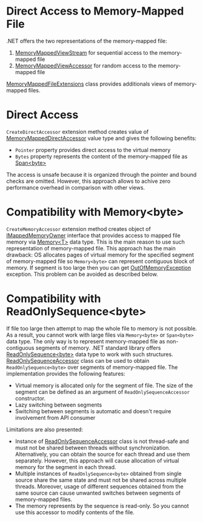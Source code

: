 Direct Access to Memory-Mapped File
====
.NET offers the two representations of the memory-mapped file:
1. [MemoryMappedViewStream](https://docs.microsoft.com/en-us/dotnet/api/system.io.memorymappedfiles.memorymappedviewstream) for sequential access to the memory-mapped file
1. [MemoryMappedViewAccessor](https://docs.microsoft.com/en-us/dotnet/api/system.io.memorymappedfiles.memorymappedviewaccessor) for random access to the memory-mapped file

[MemoryMappedFileExtensions](xref:DotNext.IO.MemoryMappedFiles.MemoryMappedFileExtensions) class provides additionals views of memory-mapped files. 

# Direct Access
`CreateDirectAccessor` extension method creates value of [MemoryMappedDirectAccessor](xref:DotNext.IO.MemoryMappedFiles.MemoryMappedDirectAccessor) value type and gives the following benefits:
* `Pointer` property provides direct access to the virtual memory
* `Bytes` property represents the content of the memory-mapped file as [Span&lt;byte&gt;](https://docs.microsoft.com/en-us/dotnet/api/system.span-1)

The access is unsafe because it is organized through the pointer and bound checks are omitted. However, this approach allows to achive zero performance overhead in comparison with other views.

# Compatibility with Memory&lt;byte&gt;
`CreateMemoryAccessor` extension method creates object of [IMappedMemoryOwner](xref:DotNext.IO.MemoryMappedFiles.IMappedMemoryOwner) interface that provides access to mapped file memory via [Memory&lt;T&gt;](https://docs.microsoft.com/en-us/dotnet/api/system.memory-1) data type. This is the main reason to use such representation of memory-mapped file. This approach has the main drawback: OS allocates pages of virtual memory for the specified segment of memory-mapped file so `Memory<byte>` can represent contiguous block of memory. If segment is too large then you can get [OutOfMemoryException](https://docs.microsoft.com/en-us/dotnet/api/system.outofmemoryexception) exception. This problem can be avoided as described below.

# Compatibility with ReadOnlySequence&lt;byte&gt;
If file too large then attempt to map the whole file to memory is not possible. As a result, you cannot work with large files via `Memory<byte>` or `Span<byte>` data type. The only way is to represent memory-mapped file as non-contiguous segments of memory. .NET standard library offers [ReadOnlySequence&lt;byte&gt;](https://docs.microsoft.com/en-us/dotnet/api/system.buffers.readonlysequence-1) data type to work with such structures. [ReadOnlySequenceAccessor](xref:DotNext.IO.MemoryMappedFiles.ReadOnlySequenceAccessor) class can be used to obtain `ReadOnlySequence<byte>` over segments of memory-mapped file. The implementation provides the following features:
* Virtual memory is allocated only for the segment of file. The size of the segment can be defined as an argument of `ReadOnlySequenceAccessor` constructor.
* Lazy switching between segments
* Switching between segments is automatic and doesn't require involvement from API consumer

Limitations are also presented:
* Instance of [ReadOnlySequenceAccessor](xref:DotNext.IO.MemoryMappedFiles.ReadOnlySequenceAccessor) class is not thread-safe and must not be shared between threads without synchronization. Alternatively, you can obtain the source for each thread and use them separately. However, this approach will cause allocation of virtual memory for the segment in each thread.
* Multiple instances of `ReadOnlySequence<byte>` obtained from single source share the same state and must not be shared across multiple threads. Moreover, usage of different sequences obtained from the same source can cause unwanted switches between segments of memory-mapped files.
* The memory represents by the sequence is read-only. So you cannot use this accessor to modify contents of the file.